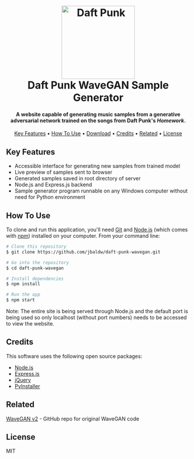 <h1 align="center">
  <br>
  <img src="https://th.bing.com/th/id/OIP.kHsD6X86NnpHLwhbm3ViBwHaIJ?pid=ImgDet&rs=1" alt="Daft Punk" width="200">
  <br>
  Daft Punk WaveGAN Sample Generator
  <br>
</h1>

<h4 align="center">A website capable of generating music samples from a generative adversarial network trained on the songs from Daft Punk's <i>Homework</i>.</h4>

<p align="center">
  <a href="#key-features">Key Features</a> •
  <a href="#how-to-use">How To Use</a> •
  <a href="#download">Download</a> •
  <a href="#credits">Credits</a> •
  <a href="#related">Related</a> •
  <a href="#license">License</a>
</p>


## Key Features

* Accessible interface for generating new samples from trained model
* Live preview of samples sent to browser
* Generated samples saved in root directory of server
* Node.js and Express.js backend
* Sample generator program runnable on any Windows computer without need for Python environment

## How To Use

To clone and run this application, you'll need [Git](https://git-scm.com) and [Node.js](https://nodejs.org/en/download/) (which comes with [npm](http://npmjs.com)) installed on your computer. From your command line:

```bash
# Clone this repository
$ git clone https://github.com/jbaldw/daft-punk-wavegan.git

# Go into the repository
$ cd daft-punk-wavegan

# Install dependencies
$ npm install

# Run the app
$ npm start
```

Note: The entire site is being served through Node.js and the default port is being used so only localhost (without port numbers) needs to be accessed to view the website.

## Credits

This software uses the following open source packages:

- [Node.js](https://nodejs.org/)
- [Express.js](https://www.npmjs.com/package/express)
- [jQuery](https://jquery.com/)
- [PyInstaller](https://www.pyinstaller.org/)

## Related

[WaveGAN v2](https://github.com/chrisdonahue/wavegan) - GitHub repo for original WaveGAN code


## License

MIT

